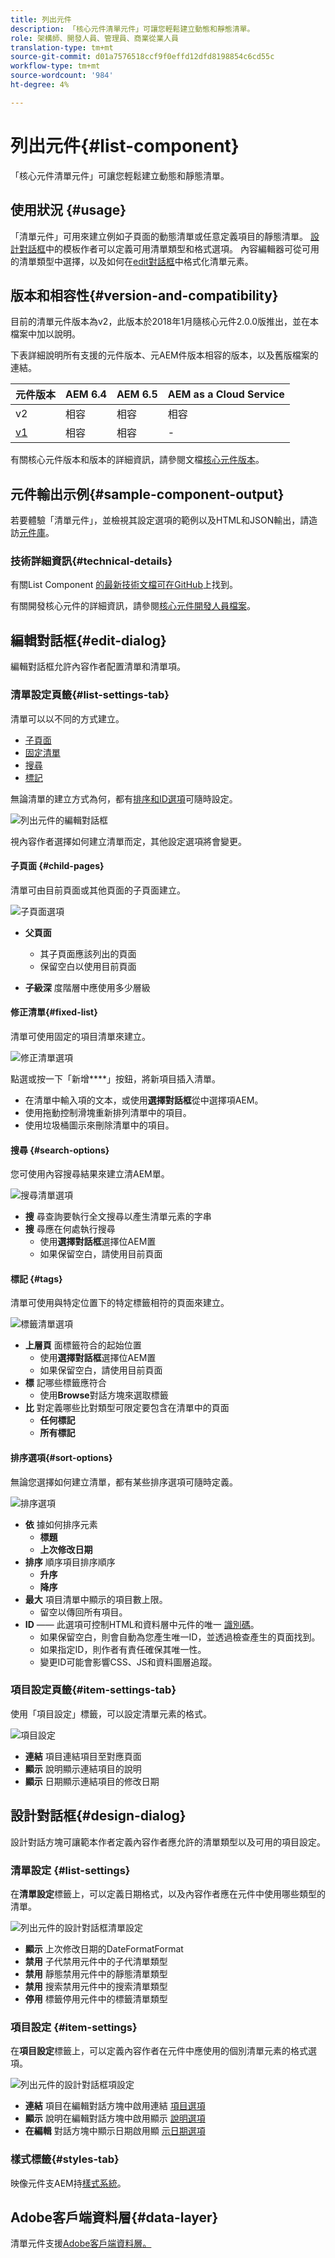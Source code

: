 ```yaml
---
title: 列出元件
description: 「核心元件清單元件」可讓您輕鬆建立動態和靜態清單。
role: 架構師、開發人員、管理員、商業從業人員
translation-type: tm+mt
source-git-commit: d01a7576518ccf9f0effd12dfd8198854c6cd55c
workflow-type: tm+mt
source-wordcount: '984'
ht-degree: 4%

---
```



# 列出元件{#list-component}

「核心元件清單元件」可讓您輕鬆建立動態和靜態清單。

## 使用狀況 {#usage}

「清單元件」可用來建立例如子頁面的動態清單或任意定義項目的靜態清單。 [設計對話框](#design-dialog)中的模板作者可以定義可用清單類型和格式選項。 內容編輯器可從可用的清單類型中選擇，以及如何在[edit對話框](#edit-dialog)中格式化清單元素。

## 版本和相容性{#version-and-compatibility}

目前的清單元件版本為v2，此版本於2018年1月隨核心元件2.0.0版推出，並在本檔案中加以說明。

下表詳細說明所有支援的元件版本、元AEM件版本相容的版本，以及舊版檔案的連結。

| 元件版本 | AEM 6.4 | AEM 6.5 | AEM as a Cloud Service  |
|--- |--- |--- |---|
| v2 | 相容 | 相容 | 相容 |
| [v1](v1/list-v1.md) | 相容 | 相容 | - |

有關核心元件版本和版本的詳細資訊，請參閱文檔[核心元件版本](/help/versions.md)。

## 元件輸出示例{#sample-component-output}

若要體驗「清單元件」，並檢視其設定選項的範例以及HTML和JSON輸出，請造訪[元件庫](https://adobe.com/go/aem_cmp_library_list)。

### 技術詳細資訊{#technical-details}

有關List Component [的最新技術文檔可在GitHub](https://adobe.com/go/aem_cmp_tech_list_v2)上找到。

有關開發核心元件的詳細資訊，請參閱[核心元件開發人員檔案](/help/developing/overview.md)。

## 編輯對話框{#edit-dialog}

編輯對話框允許內容作者配置清單和清單項。

### 清單設定頁籤{#list-settings-tab}

清單可以以不同的方式建立。

* [子頁面](#child-pages)
* [固定清單](#fixed-list)
* [搜尋](#search-options)
* [標記](#tags)

無論清單的建立方式為何，都有[排序和ID選項](#sort-options)可隨時設定。

![列出元件的編輯對話框](/help/assets/list-edit.png)

視內容作者選擇如何建立清單而定，其他設定選項將會變更。

#### 子頁面 {#child-pages}

清單可由目前頁面或其他頁面的子頁面建立。

![子頁面選項](/help/assets/list-edit-child-pages.png)

* **父頁面**
   * 其子頁面應該列出的頁面
   * 保留空白以使用目前頁面

* **子級深**
度階層中應使用多少層級

#### 修正清單{#fixed-list}

清單可使用固定的項目清單來建立。

![修正清單選項](/help/assets/list-edit-fixed.png)

點選或按一下「新增&#x200B;****」按鈕，將新項目插入清單。

* 在清單中輸入項的文本，或使用&#x200B;**選擇對話框**&#x200B;從中選擇項AEM。
* 使用拖動控制滑塊重新排列清單中的項目。
* 使用垃圾桶圖示來刪除清單中的項目。

#### 搜尋 {#search-options}

您可使用內容搜尋結果來建立清AEM單。

![搜尋清單選項](/help/assets/list-edit-search.png)

* **搜**
尋查詢要執行全文搜尋以產生清單元素的字串
* **搜**
尋應在何處執行搜尋
   * 使用&#x200B;**選擇對話框**&#x200B;選擇位AEM置
   * 如果保留空白，請使用目前頁面

#### 標記 {#tags}

清單可使用與特定位置下的特定標籤相符的頁面來建立。

![標籤清單選項](/help/assets/list-edit-tags.png)

* **上層頁**
面標籤符合的起始位置
   * 使用&#x200B;**選擇對話框**&#x200B;選擇位AEM置
   * 如果保留空白，請使用目前頁面
* **標**
記哪些標籤應符合
   * 使用&#x200B;**Browse**&#x200B;對話方塊來選取標籤
* **比**
對定義哪些比對類型可限定要包含在清單中的頁面
   * **任何標記**
   * **所有標記**

#### 排序選項{#sort-options}

無論您選擇如何建立清單，都有某些排序選項可隨時定義。

![排序選項](/help/assets/list-edit-sort-options.png)

* **依**
據如何排序元素
   * **標題**
   * **上次修改日期**
* **排序**
順序項目排序順序
   * **升序**
   * **降序**
* **最大**
項目清單中顯示的項目數上限。
   * 留空以傳回所有項目。
* **ID**  —— 此選項可控制HTML和資料層中元件的唯一 [識別碼](/help/developing/data-layer/overview.md)。
   * 如果保留空白，則會自動為您產生唯一ID，並透過檢查產生的頁面找到。
   * 如果指定ID，則作者有責任確保其唯一性。
   * 變更ID可能會影響CSS、JS和資料圖層追蹤。

### 項目設定頁籤{#item-settings-tab}

使用「項目設定」標籤，可以設定清單元素的格式。

![項目設定](/help/assets/list-edit-items.png)

* **連結**
項目連結項目至對應頁面
* **顯示**
說明顯示連結項目的說明
* **顯示**
日期顯示連結項目的修改日期

## 設計對話框{#design-dialog}

設計對話方塊可讓範本作者定義內容作者應允許的清單類型以及可用的項目設定。

### 清單設定 {#list-settings}

在&#x200B;**清單設定**&#x200B;標籤上，可以定義日期格式，以及內容作者應在元件中使用哪些類型的清單。

![列出元件的設計對話框清單設定](/help/assets/list-design-list-settings.png)

* **顯示**
上次修改日期的DateFormatFormat
* **禁用**
子代禁用元件中的子代清單類型
* **禁用**
靜態禁用元件中的靜態清單類型
* **禁用**
搜索禁用元件中的搜索清單類型
* **停用**
標籤停用元件中的標籤清單類型

### 項目設定 {#item-settings}

在&#x200B;**項目設定**&#x200B;標籤上，可以定義內容作者在元件中應使用的個別清單元素的格式選項。

![列出元件的設計對話框項設定](/help/assets/list-design-item-settings.png)

* **連結**
項目在編輯對話方塊中啟用連結 [項目選項](#edit-dialog)
* **顯示**
說明在編輯對話方塊中啟用顯示 [說明選項](#edit-dialog)
* **在編輯**
對話方塊中顯示日期啟用顯 [示日期選項](#edit-dialog)

### 樣式標籤{#styles-tab}

映像元件支AEM持[樣式系統](/help/get-started/authoring.md#component-styling)。

## Adobe客戶端資料層{#data-layer}

清單元件支援[Adobe客戶端資料層。](/help/developing/data-layer/overview.md)
